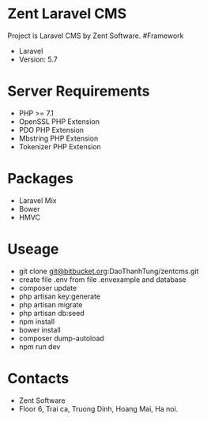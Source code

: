 # Zent Laravel CMS
Project is Laravel CMS by Zent Software.
#Framework
- Laravel
- Version: 5.7
# Server Requirements
- PHP >= 7.1
- OpenSSL PHP Extension
- PDO PHP Extension
- Mbstring PHP Extension
- Tokenizer PHP Extension
# Packages
- Laravel Mix
- Bower
- HMVC
# Useage
- git clone git@bitbucket.org:DaoThanhTung/zentcms.git
- create file .env from file .envexample and database
- composer update
- php artisan key:generate
- php artisan migrate
- php artisan db:seed
- npm install
- bower install
- composer dump-autoload
- npm run dev
# Contacts
- Zent Software
- Floor 6, Trai ca, Truong Dinh, Hoang Mai, Ha noi.
